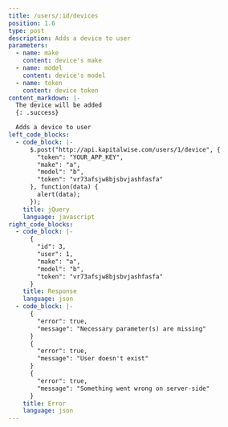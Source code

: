 ```yaml
---
title: /users/:id/devices
position: 1.6
type: post
description: Adds a device to user
parameters:
  - name: make
    content: device's make
  - name: model
    content: device's model
  - name: token
    content: device token
content_markdown: |-
  The device will be added
  {: .success}

  Adds a device to user
left_code_blocks:
  - code_block: |-
      $.post("http://api.kapitalwise.com/users/1/device", {
        "token": "YOUR_APP_KEY",
        "make": "a",
        "model": "b",
        "token": "vr73afsjw8bjsbvjashfasfa"
      }, function(data) {
        alert(data);
      });
    title: jQuery
    language: javascript
right_code_blocks:
  - code_block: |-
      { 
        "id": 3,
        "user": 1,
        "make": "a",
        "model": "b",
        "token": "vr73afsjw8bjsbvjashfasfa"
      }
    title: Response
    language: json
  - code_block: |-
      {
        "error": true,
        "message": "Necessary parameter(s) are missing"
      }
      {
        "error": true,
        "message": "User doesn't exist"
      }
      {
        "error": true,
        "message": "Something went wrong on server-side"
      }
    title: Error
    language: json
---
```



